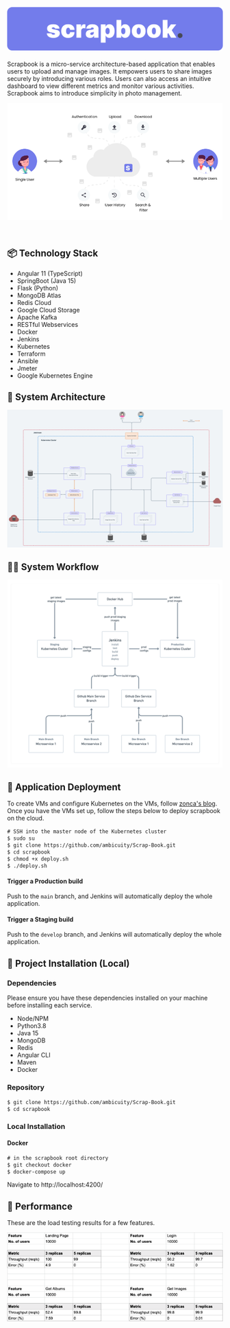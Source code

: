 ![banner](image/banner_primary.png)
---

Scrapbook is a micro-service architecture-based application that enables users to upload and manage images. It empowers users to share images securely by introducing various roles. Users can also access an intuitive dashboard to view different metrics and monitor various activities. Scrapbook aims to introduce simplicity in photo management.

![banner](image/updated-napkin-diagram.png)

<br>

## 📦 Technology Stack

- Angular 11 (TypeScript)
- SpringBoot (Java 15)
- Flask (Python)
- MongoDB Atlas
- Redis Cloud
- Google Cloud Storage
- Apache Kafka
- RESTful Webservices
- Docker
- Jenkins
- Kubernetes
- Terraform
- Ansible
- Jmeter
- Google Kubernetes Engine

## 🏰 System Architecture

![architecture](image/new-architecture.png)

## 👨‍💻 System Workflow

![workflow](image/updated-workflow.png)

## 🚀 Application Deployment

To create VMs and configure Kubernetes on the VMs, follow [zonca's blog](https://github.com/zonca/zonca-blog/blob/master/_posts/2021-01-20-jetstream_kubernetes_kubespray_2.15.0.md). Once you have the VMs set up, follow the steps below to deploy scrapbook on the cloud.

```
# SSH into the master node of the Kubernetes cluster
$ sudo su
$ git clone https://github.com/ambicuity/Scrap-Book.git
$ cd scrapbook
$ chmod +x deploy.sh
$ ./deploy.sh
```

#### Trigger a Production build

Push to the `main` branch, and Jenkins will automatically deploy the whole application.

#### Trigger a Staging build

Push to the `develop` branch, and Jenkins will automatically deploy the whole application.

## 🧱 Project Installation (Local)

### Dependencies

Please ensure you have these dependencies installed on your machine before installing each service.

- Node/NPM
- Python3.8
- Java 15
- MongoDB
- Redis
- Angular CLI
- Maven
- Docker

### Repository 
```
$ git clone https://github.com/ambicuity/Scrap-Book.git
$ cd scrapbook
```

### Local Installation

#### Docker

```
# in the scrapbook root directory
$ git checkout docker
$ docker-compose up
```

Navigate to http://localhost:4200/

## 🎨 Performance

These are the load testing results for a few features.

![results - load test](image/load-test.png)

